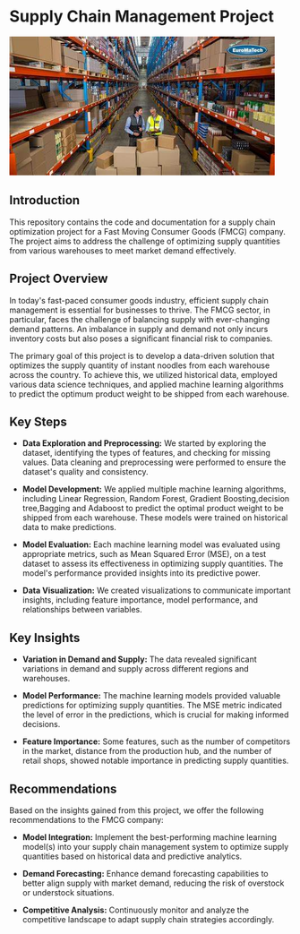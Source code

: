 # Supply Chain Management Project

![Project Image](https://github.com/Naiseenata/Supply-Chain-Management/blob/main/OIP.jpg)

## Introduction

This repository contains the code and documentation for a supply chain optimization project for a Fast Moving Consumer Goods (FMCG) company. The project aims to address the challenge of optimizing supply quantities from various warehouses to meet market demand effectively.

## Project Overview

In today's fast-paced consumer goods industry, efficient supply chain management is essential for businesses to thrive. The FMCG sector, in particular, faces the challenge of balancing supply with ever-changing demand patterns. An imbalance in supply and demand not only incurs inventory costs but also poses a significant financial risk to companies.

The primary goal of this project is to develop a data-driven solution that optimizes the supply quantity of instant noodles from each warehouse across the country. To achieve this, we utilized historical data, employed various data science techniques, and applied machine learning algorithms to predict the optimum product weight to be shipped from each warehouse.

## Key Steps

- **Data Exploration and Preprocessing:** We started by exploring the dataset, identifying the types of features, and checking for missing values. Data cleaning and preprocessing were performed to ensure the dataset's quality and consistency.
- **Model Development:** We applied multiple machine learning algorithms, including Linear Regression, Random Forest, Gradient Boosting,decision tree,Bagging and Adaboost to predict the optimal product weight to be shipped from each warehouse. These models were trained on historical data to make predictions.

- **Model Evaluation:** Each machine learning model was evaluated using appropriate metrics, such as Mean Squared Error (MSE), on a test dataset to assess its effectiveness in optimizing supply quantities. The model's performance provided insights into its predictive power.

- **Data Visualization:** We created visualizations to communicate important insights, including feature importance, model performance, and relationships between variables.

## Key Insights

- **Variation in Demand and Supply:** The data revealed significant variations in demand and supply across different regions and warehouses.

- **Model Performance:** The machine learning models provided valuable predictions for optimizing supply quantities. The MSE metric indicated the level of error in the predictions, which is crucial for making informed decisions.

- **Feature Importance:** Some features, such as the number of competitors in the market, distance from the production hub, and the number of retail shops, showed notable importance in predicting supply quantities.

## Recommendations

Based on the insights gained from this project, we offer the following recommendations to the FMCG company:

- **Model Integration:** Implement the best-performing machine learning model(s) into your supply chain management system to optimize supply quantities based on historical data and predictive analytics.

- **Demand Forecasting:** Enhance demand forecasting capabilities to better align supply with market demand, reducing the risk of overstock or understock situations.

- **Competitive Analysis:** Continuously monitor and analyze the competitive landscape to adapt supply chain strategies accordingly.
